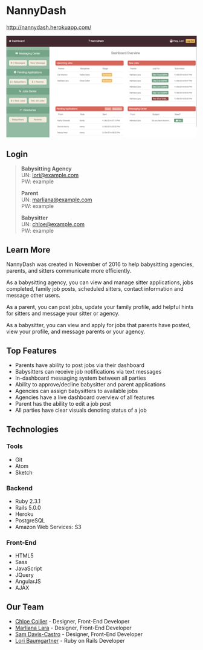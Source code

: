 # NannyDash

http://nannydash.herokuapp.com/

![nannydash preview](app/assets/images/nannydashPreview.png)


## Login

> __Babysitting Agency__<br />
> UN: lori@example.com<br />
> PW: example<br />
>
> __Parent__<br />
> UN: marliana@example.com<br />
> PW: example<br />
>
> __Babysitter__<br />
> UN: chloe@example.com<br />
> PW: example<br />



## Learn More

NannyDash was created in November of 2016 to help babysitting agencies, parents, and sitters communicate more efficiently.

As a babysitting agency, you can view and manage sitter applications, jobs completed, family job posts, scheduled sitters, contact information and message other users.

As a parent, you can post jobs, update your family profile, add helpful hints for sitters and message your sitter or agency.

As a babysitter, you can view and apply for jobs that parents have posted, view your profile, and message parents or your agency.


## Top Features

* Parents have ability to post jobs via their dashboard
* Babysitters can receive job notifications via text messages
* In-dashboard messaging system between all parties
* Ability to approve/decline babysitter and parent applications
* Agencies can assign babysitters to available jobs
* Agencies have a live dashboard overview of all features
* Parent has the ability to edit a job post
* All parties have clear visuals denoting status of a job


## Technologies

### Tools 
  * Git
  * Atom
  * Sketch

### Backend 
  * Ruby 2.3.1
  * Rails 5.0.0
  * Heroku
  * PostgreSQL
  * Amazon Web Services: S3

### Front-End 
  * HTML5
  * Sass
  * JavaScript
  * JQuery
  * AngularJS
  * AJAX

## Our Team

* [Chloe Collier](https://github.com/AlyChloe) - Designer, Front-End Developer
* [Marliana Lara](https://github.com/marshmalien) - Designer, Front-End Developer
* [Sam Davis-Castro](https://github.com/SamPlifier) - Designer, Front-End Developer
* [Lori Baumgartner](https://github.com/lburl01) - Ruby on Rails Developer

